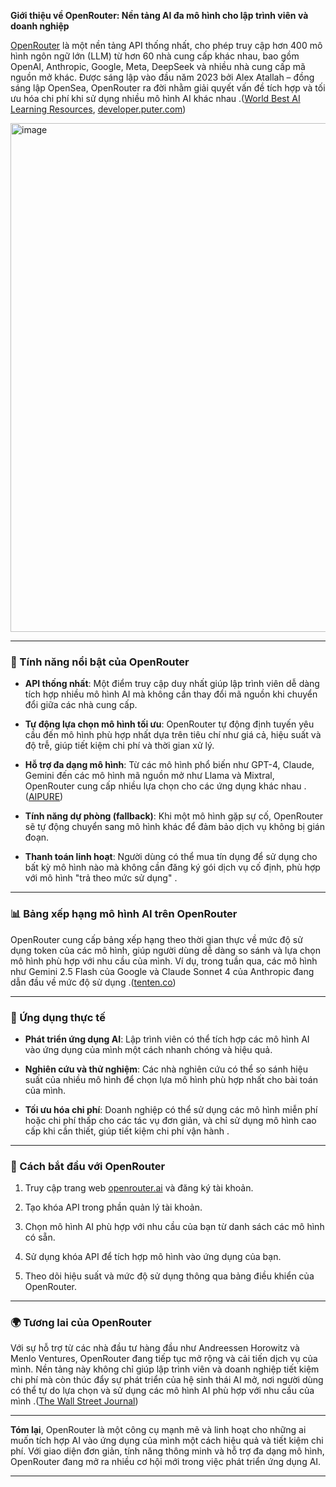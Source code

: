**Giới thiệu về OpenRouter: Nền tảng AI đa mô hình cho lập trình viên và doanh nghiệp**

[OpenRouter](https://openrouter.ai/rankings) là một nền tảng API thống nhất, cho phép truy cập hơn 400 mô hình ngôn ngữ lớn (LLM) từ hơn 60 nhà cung cấp khác nhau, bao gồm OpenAI, Anthropic, Google, Meta, DeepSeek và nhiều nhà cung cấp mã nguồn mở khác. Được sáng lập vào đầu năm 2023 bởi Alex Atallah – đồng sáng lập OpenSea, OpenRouter ra đời nhằm giải quyết vấn đề tích hợp và tối ưu hóa chi phí khi sử dụng nhiều mô hình AI khác nhau .([World Best AI Learning Resources][1], [developer.puter.com][2])

<img width="1073" height="814" alt="image" src="https://github.com/user-attachments/assets/ba033909-c310-4a7f-8142-c6ff703af4ea" />

---

### 🔧 Tính năng nổi bật của OpenRouter

* **API thống nhất**: Một điểm truy cập duy nhất giúp lập trình viên dễ dàng tích hợp nhiều mô hình AI mà không cần thay đổi mã nguồn khi chuyển đổi giữa các nhà cung cấp.

* **Tự động lựa chọn mô hình tối ưu**: OpenRouter tự động định tuyến yêu cầu đến mô hình phù hợp nhất dựa trên tiêu chí như giá cả, hiệu suất và độ trễ, giúp tiết kiệm chi phí và thời gian xử lý.

* **Hỗ trợ đa dạng mô hình**: Từ các mô hình phổ biến như GPT-4, Claude, Gemini đến các mô hình mã nguồn mở như Llama và Mixtral, OpenRouter cung cấp nhiều lựa chọn cho các ứng dụng khác nhau .([AIPURE][3])

* **Tính năng dự phòng (fallback)**: Khi một mô hình gặp sự cố, OpenRouter sẽ tự động chuyển sang mô hình khác để đảm bảo dịch vụ không bị gián đoạn.

* **Thanh toán linh hoạt**: Người dùng có thể mua tín dụng để sử dụng cho bất kỳ mô hình nào mà không cần đăng ký gói dịch vụ cố định, phù hợp với mô hình "trả theo mức sử dụng" .

---

### 📊 Bảng xếp hạng mô hình AI trên OpenRouter

OpenRouter cung cấp bảng xếp hạng theo thời gian thực về mức độ sử dụng token của các mô hình, giúp người dùng dễ dàng so sánh và lựa chọn mô hình phù hợp với nhu cầu của mình. Ví dụ, trong tuần qua, các mô hình như Gemini 2.5 Flash của Google và Claude Sonnet 4 của Anthropic đang dẫn đầu về mức độ sử dụng .([tenten.co][4])

---

### 💼 Ứng dụng thực tế

* **Phát triển ứng dụng AI**: Lập trình viên có thể tích hợp các mô hình AI vào ứng dụng của mình một cách nhanh chóng và hiệu quả.

* **Nghiên cứu và thử nghiệm**: Các nhà nghiên cứu có thể so sánh hiệu suất của nhiều mô hình để chọn lựa mô hình phù hợp nhất cho bài toán của mình.

* **Tối ưu hóa chi phí**: Doanh nghiệp có thể sử dụng các mô hình miễn phí hoặc chi phí thấp cho các tác vụ đơn giản, và chỉ sử dụng mô hình cao cấp khi cần thiết, giúp tiết kiệm chi phí vận hành .

---

### 🧭 Cách bắt đầu với OpenRouter

1. Truy cập trang web [openrouter.ai](https://openrouter.ai) và đăng ký tài khoản.

2. Tạo khóa API trong phần quản lý tài khoản.

3. Chọn mô hình AI phù hợp với nhu cầu của bạn từ danh sách các mô hình có sẵn.

4. Sử dụng khóa API để tích hợp mô hình vào ứng dụng của bạn.

5. Theo dõi hiệu suất và mức độ sử dụng thông qua bảng điều khiển của OpenRouter.

---

### 🌍 Tương lai của OpenRouter

Với sự hỗ trợ từ các nhà đầu tư hàng đầu như Andreessen Horowitz và Menlo Ventures, OpenRouter đang tiếp tục mở rộng và cải tiến dịch vụ của mình. Nền tảng này không chỉ giúp lập trình viên và doanh nghiệp tiết kiệm chi phí mà còn thúc đẩy sự phát triển của hệ sinh thái AI mở, nơi người dùng có thể tự do lựa chọn và sử dụng các mô hình AI phù hợp với nhu cầu của mình .([The Wall Street Journal][5])

---

**Tóm lại**, OpenRouter là một công cụ mạnh mẽ và linh hoạt cho những ai muốn tích hợp AI vào ứng dụng của mình một cách hiệu quả và tiết kiệm chi phí. Với giao diện đơn giản, tính năng thông minh và hỗ trợ đa dạng mô hình, OpenRouter đang mở ra nhiều cơ hội mới trong việc phát triển ứng dụng AI.

---

[1]: https://aiany.app/item/openrouter-llm-rankings?utm_source=chatgpt.com "AIAny - OpenRouter LLM Rankings"
[2]: https://developer.puter.com/encyclopedia/openrouter/?utm_source=chatgpt.com "OpenRouter - developer.puter.com"
[3]: https://aipure.ai/articles/openrouter-review-revolutionizing-ai-language-model-access?utm_source=chatgpt.com "OpenRouter Review: Revolutionizing AI Language Model Access"
[4]: https://tenten.co/learning/top-openrouter-api-07-2025/?utm_source=chatgpt.com "目前最受歡迎的 OpenRouter AI 模型排行榜 - tenten.co"
[5]: https://www.wsj.com/articles/openrouter-a-marketplace-for-ai-models-raises-40-million-168073de?utm_source=chatgpt.com "OpenRouter, a Marketplace for AI Models, Raises $40 Million"

